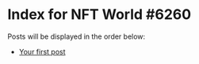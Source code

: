 # Index for NFT World #6260
Posts will be displayed in the order below:

- [Your first post](./001-first.md)

